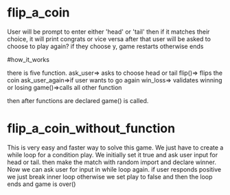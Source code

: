 # flip_a_coin

User will be prompt to enter either 'head' or 'tail'
then if it matches their choice, it will print congrats or vice versa
after that user will be asked to choose to play again?
if they choose y, game restarts otherwise ends

#how_it_works

there is five function.
ask_user=> asks to choose head or tail
flip()=> flips the coin
ask_user_again=>if user wants to go again
win_loss=> validates winning or losing
game()=>calls all other function

then after functions are declared game() is called.

# flip_a_coin_without_function

This is very easy and faster way to solve this game.
We just have to create a while loop for a condition play.
We initially set it true and ask user input for head or tail.
then make the match with random import and declare winner.
Now we can ask user for input in while loop again.
if user responds positive we just break inner loop 
otherwise we set play to false and then the loop ends and 
game is over()
